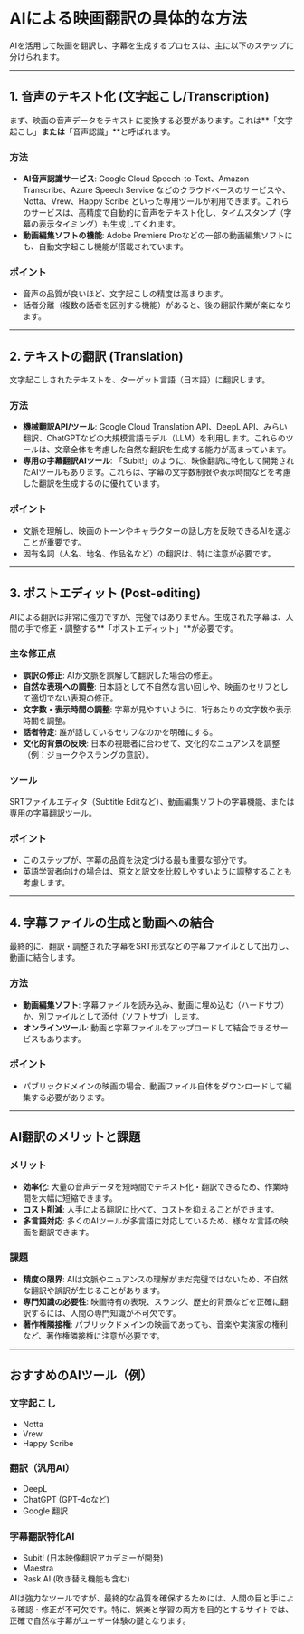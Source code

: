 # AIによる映画翻訳の具体的な方法

AIを活用して映画を翻訳し、字幕を生成するプロセスは、主に以下のステップに分けられます。

---

## 1. 音声のテキスト化 (文字起こし/Transcription)

まず、映画の音声データをテキストに変換する必要があります。これは**「文字起こし」**または**「音声認識」**と呼ばれます。

### 方法
* **AI音声認識サービス**: Google Cloud Speech-to-Text、Amazon Transcribe、Azure Speech Service などのクラウドベースのサービスや、Notta、Vrew、Happy Scribe といった専用ツールが利用できます。これらのサービスは、高精度で自動的に音声をテキスト化し、タイムスタンプ（字幕の表示タイミング）も生成してくれます。
* **動画編集ソフトの機能**: Adobe Premiere Proなどの一部の動画編集ソフトにも、自動文字起こし機能が搭載されています。

### ポイント
* 音声の品質が良いほど、文字起こしの精度は高まります。
* 話者分離（複数の話者を区別する機能）があると、後の翻訳作業が楽になります。

---

## 2. テキストの翻訳 (Translation)

文字起こしされたテキストを、ターゲット言語（日本語）に翻訳します。

### 方法
* **機械翻訳API/ツール**: Google Cloud Translation API、DeepL API、みらい翻訳、ChatGPTなどの大規模言語モデル（LLM）を利用します。これらのツールは、文章全体を考慮した自然な翻訳を生成する能力が高まっています。
* **専用の字幕翻訳AIツール**: 「Subit!」のように、映像翻訳に特化して開発されたAIツールもあります。これらは、字幕の文字数制限や表示時間などを考慮した翻訳を生成するのに優れています。

### ポイント
* 文脈を理解し、映画のトーンやキャラクターの話し方を反映できるAIを選ぶことが重要です。
* 固有名詞（人名、地名、作品名など）の翻訳は、特に注意が必要です。

---

## 3. ポストエディット (Post-editing)

AIによる翻訳は非常に強力ですが、完璧ではありません。生成された字幕は、人間の手で修正・調整する**「ポストエディット」**が必要です。

### 主な修正点
* **誤訳の修正**: AIが文脈を誤解して翻訳した場合の修正。
* **自然な表現への調整**: 日本語として不自然な言い回しや、映画のセリフとして適切でない表現の修正。
* **文字数・表示時間の調整**: 字幕が見やすいように、1行あたりの文字数や表示時間を調整。
* **話者特定**: 誰が話しているセリフなのかを明確にする。
* **文化的背景の反映**: 日本の視聴者に合わせて、文化的なニュアンスを調整（例：ジョークやスラングの意訳）。

### ツール
SRTファイルエディタ（Subtitle Editなど）、動画編集ソフトの字幕機能、または専用の字幕翻訳ツール。

### ポイント
* このステップが、字幕の品質を決定づける最も重要な部分です。
* 英語学習者向けの場合は、原文と訳文を比較しやすいように調整することも考慮します。

---

## 4. 字幕ファイルの生成と動画への結合

最終的に、翻訳・調整された字幕をSRT形式などの字幕ファイルとして出力し、動画に結合します。

### 方法
* **動画編集ソフト**: 字幕ファイルを読み込み、動画に埋め込む（ハードサブ）か、別ファイルとして添付（ソフトサブ）します。
* **オンラインツール**: 動画と字幕ファイルをアップロードして結合できるサービスもあります。

### ポイント
* パブリックドメインの映画の場合、動画ファイル自体をダウンロードして編集する必要があります。

---

## AI翻訳のメリットと課題

### メリット
* **効率化**: 大量の音声データを短時間でテキスト化・翻訳できるため、作業時間を大幅に短縮できます。
* **コスト削減**: 人手による翻訳に比べて、コストを抑えることができます。
* **多言語対応**: 多くのAIツールが多言語に対応しているため、様々な言語の映画を翻訳できます。

### 課題
* **精度の限界**: AIは文脈やニュアンスの理解がまだ完璧ではないため、不自然な翻訳や誤訳が生じることがあります。
* **専門知識の必要性**: 映画特有の表現、スラング、歴史的背景などを正確に翻訳するには、人間の専門知識が不可欠です。
* **著作権隣接権**: パブリックドメインの映画であっても、音楽や実演家の権利など、著作権隣接権に注意が必要です。

---

## おすすめのAIツール（例）

### 文字起こし
* Notta
* Vrew
* Happy Scribe

### 翻訳（汎用AI）
* DeepL
* ChatGPT (GPT-4oなど)
* Google 翻訳

### 字幕翻訳特化AI
* Subit! (日本映像翻訳アカデミーが開発)
* Maestra
* Rask AI (吹き替え機能も含む)

AIは強力なツールですが、最終的な品質を確保するためには、人間の目と手による確認・修正が不可欠です。特に、娯楽と学習の両方を目的とするサイトでは、正確で自然な字幕がユーザー体験の鍵となります。
